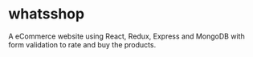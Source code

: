 # whatsshop
A eCommerce website using React, Redux, Express and MongoDB with form validation to rate and buy the products.
